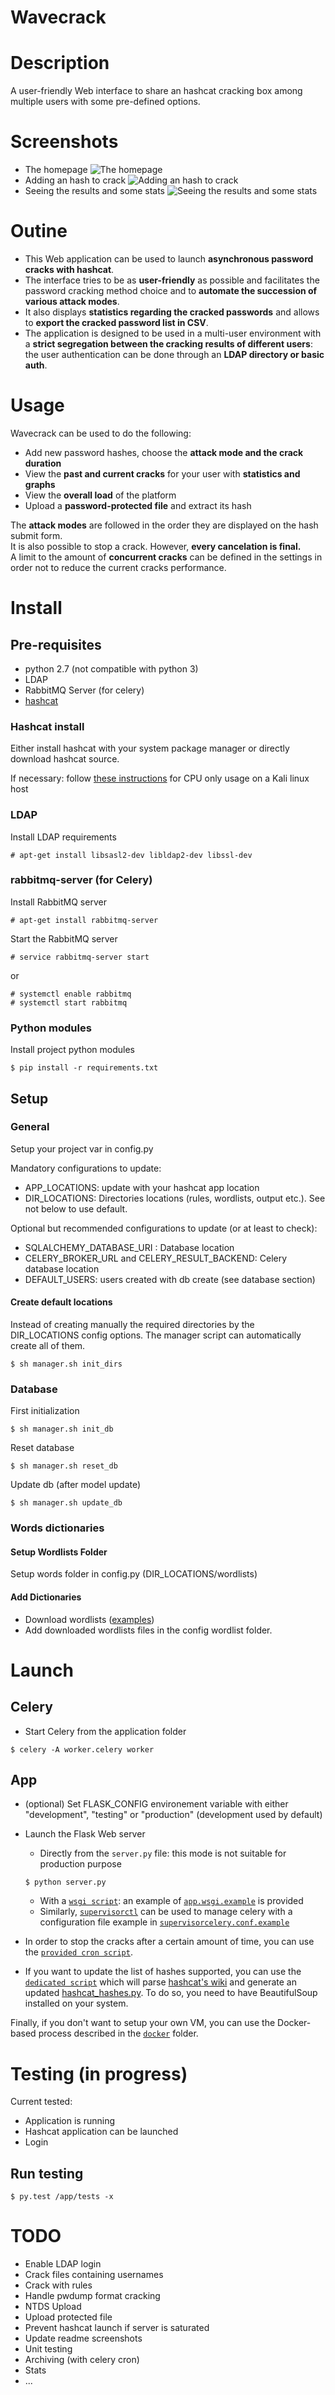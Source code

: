 Wavecrack
=========

# Description
A user-friendly Web interface to share an hashcat cracking box among multiple users with some pre-defined options.  
  
# Screenshots
* The homepage ![The homepage](screenshots/1_homepage.png?raw=true)  
* Adding an hash to crack ![Adding an hash to crack](screenshots/2_adding_an_hash.png?raw=true)  
* Seeing the results and some stats ![Seeing the results and some stats](screenshots/3_seeing_results_and_stats.png?raw=true)  
  
  
# Outine
* This Web application can be used to launch **asynchronous password cracks with hashcat**.  
* The interface tries to be as **user-friendly** as possible and facilitates the password cracking method choice and to **automate the succession of various attack modes**.  
* It also displays **statistics regarding the cracked passwords** and allows to **export the cracked password list in CSV**.  
* The application is designed to be used in a multi-user environment with a **strict segregation between the cracking results of different users**: the user authentication can be done through an **LDAP directory or basic auth**.  
  
  
# Usage
Wavecrack can be used to do the following:
* Add new password hashes, choose the **attack mode and the crack duration**
* View the **past and current cracks** for your user with **statistics and graphs**
* View the **overall load** of the platform
* Upload a **password-protected file** and extract its hash

The **attack modes** are followed in the order they are displayed on the hash submit form.  
It is also possible to stop a crack. However, **every cancelation is final.**  
A limit to the amount of **concurrent cracks** can be defined in the settings in order not to reduce the current cracks performance.  
  
# Install
## Pre-requisites
* python 2.7 (not compatible with python 3)
* LDAP
* RabbitMQ Server (for celery)
* [hashcat](https://hashcat.net/hashcat/)

### Hashcat install
Either install hashcat with your system package manager or directly download hashcat source.

If necessary:  follow [these instructions](https://bugs.kali.org/view.php?id=3432#c6062) for CPU only usage on a Kali linux host 

### LDAP
Install LDAP requirements
```
# apt-get install libsasl2-dev libldap2-dev libssl-dev 
```

### rabbitmq-server (for Celery)
Install RabbitMQ server
```
# apt-get install rabbitmq-server
```

Start the RabbitMQ server
```
# service rabbitmq-server start
```
or
```
# systemctl enable rabbitmq 
# systemctl start rabbitmq
```

### Python modules
Install project python modules
```
$ pip install -r requirements.txt
```


## Setup
### General
Setup your project var in config.py

Mandatory configurations to update:
* APP_LOCATIONS: update with your hashcat app location
* DIR_LOCATIONS: Directories locations (rules, wordlists, output etc.). See not below to use default.

Optional but recommended configurations to update (or at least to check):
* SQLALCHEMY_DATABASE_URI : Database location
* CELERY_BROKER_URL and CELERY_RESULT_BACKEND: Celery database location
* DEFAULT_USERS: users created with db create (see database section)

#### Create default locations
Instead of creating manually the required directories by the DIR_LOCATIONS config options. The manager script can automatically create all of them.

```
$ sh manager.sh init_dirs
```


### Database
First initialization

```
$ sh manager.sh init_db
```

Reset database
```
$ sh manager.sh reset_db
```

Update db (after model update)
```
$ sh manager.sh update_db
```


### Words dictionaries
#### Setup Wordlists Folder
Setup words folder in config.py (DIR_LOCATIONS/wordlists)

#### Add Dictionaries
* Download wordlists ([examples](https://hashcat.net/forum/thread-1236.html))
* Add downloaded wordlists files in the config wordlist folder.

# Launch

## Celery
* Start Celery from the application folder
```
$ celery -A worker.celery worker
```

## App
* (optional) Set FLASK_CONFIG environement variable with either "development", "testing" or "production" (development used by default)
* Launch the Flask Web server
    * Directly from the `server.py` file: this mode is not suitable for production purpose
    ```
    $ python server.py
    ```
    * With a [`wsgi script`](http://flask.pocoo.org/docs/0.10/deploying/mod_wsgi/): an example of [`app.wsgi.example`](setup_resources/app.wsgi.example) is provided
    * Similarly, [`supervisorctl`](http://supervisord.org/) can be used to manage celery with a configuration file example in [`supervisorcelery.conf.example`](setup_resources/supervisorcelery.conf.example)  
  
* In order to stop the cracks after a certain amount of time, you can use the [`provided cron script`](setup_resources/cronscript.py).
  
* If you want to update the list of hashes supported, you can use the [`dedicated script`](setup_resources/extract_hashcat_examples.py) which will parse [hashcat's wiki](https://hashcat.net/wiki/doku.php?id=example_hashes) and generate an updated [hashcat_hashes.py](cracker/hashcat_hashes.py). To do so, you need to have BeautifulSoup installed on your system.

Finally, if you don't want to setup your own VM, you can use the Docker-based process described in the [`docker`](Docker/) folder.  


# Testing (in progress)

Current tested:
* Application is running
* Hashcat application can be launched
* Login

## Run testing
```
$ py.test /app/tests -x
```

# TODO
* Enable LDAP login
* Crack files containing usernames
* Crack with rules
* Handle pwdump format cracking
* NTDS Upload
* Upload protected file
* Prevent hashcat launch if server is saturated
* Update readme screenshots
* Unit testing
* Archiving (with celery cron)
* Stats
* ...